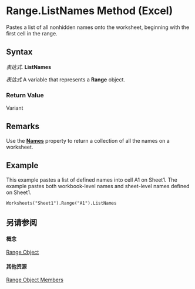 
# Range.ListNames Method (Excel)

Pastes a list of all nonhidden names onto the worksheet, beginning with the first cell in the range.


## Syntax

 _表达式_. **ListNames**

 _表达式_ A variable that represents a **Range** object.


### Return Value

Variant


## Remarks

Use the  **[Names](4bdccfa9-7aa1-c3d6-6a89-5ce24aad2ad2.md)** property to return a collection of all the names on a worksheet.


## Example

This example pastes a list of defined names into cell A1 on Sheet1. The example pastes both workbook-level names and sheet-level names defined on Sheet1.


```
Worksheets("Sheet1").Range("A1").ListNames
```


## 另请参阅


#### 概念


[Range Object](b8207778-0dcc-4570-1234-f130532cc8cd.md)
#### 其他资源


[Range Object Members](http://msdn.microsoft.com/library/4336bf81-1e63-7e44-1792-baf366a027a7%28Office.15%29.aspx)